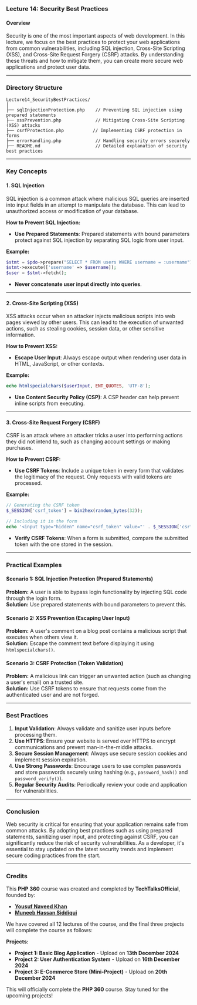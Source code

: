### **Lecture 14: Security Best Practices**  

#### **Overview**  
Security is one of the most important aspects of web development. In this lecture, we focus on the best practices to protect your web applications from common vulnerabilities, including SQL injection, Cross-Site Scripting (XSS), and Cross-Site Request Forgery (CSRF) attacks. By understanding these threats and how to mitigate them, you can create more secure web applications and protect user data.

---

### **Directory Structure**

```  
Lecture14_SecurityBestPractices/  
│  
├── sqlInjectionProtection.php    // Preventing SQL injection using prepared statements  
├── xssPrevention.php             // Mitigating Cross-Site Scripting (XSS) attacks  
├── csrfProtection.php           // Implementing CSRF protection in forms  
├── errorHandling.php             // Handling security errors securely  
├── README.md                     // Detailed explanation of security best practices  
```  

---

### **Key Concepts**

#### **1. SQL Injection**  
SQL injection is a common attack where malicious SQL queries are inserted into input fields in an attempt to manipulate the database. This can lead to unauthorized access or modification of your database.  

**How to Prevent SQL Injection:**
- **Use Prepared Statements**: Prepared statements with bound parameters protect against SQL injection by separating SQL logic from user input.
  
**Example:**
```php
$stmt = $pdo->prepare("SELECT * FROM users WHERE username = :username");
$stmt->execute(['username' => $username]);
$user = $stmt->fetch();
```

- **Never concatenate user input directly into queries**.

---

#### **2. Cross-Site Scripting (XSS)**  
XSS attacks occur when an attacker injects malicious scripts into web pages viewed by other users. This can lead to the execution of unwanted actions, such as stealing cookies, session data, or other sensitive information.

**How to Prevent XSS:**
- **Escape User Input**: Always escape output when rendering user data in HTML, JavaScript, or other contexts.

**Example:**
```php
echo htmlspecialchars($userInput, ENT_QUOTES, 'UTF-8');
```

- **Use Content Security Policy (CSP)**: A CSP header can help prevent inline scripts from executing.

---

#### **3. Cross-Site Request Forgery (CSRF)**  
CSRF is an attack where an attacker tricks a user into performing actions they did not intend to, such as changing account settings or making purchases.

**How to Prevent CSRF:**
- **Use CSRF Tokens**: Include a unique token in every form that validates the legitimacy of the request. Only requests with valid tokens are processed.

**Example:**
```php
// Generating the CSRF token
$_SESSION['csrf_token'] = bin2hex(random_bytes(32));

// Including it in the form
echo '<input type="hidden" name="csrf_token" value="' . $_SESSION['csrf_token'] . '">';
```

- **Verify CSRF Tokens**: When a form is submitted, compare the submitted token with the one stored in the session.

---

### **Practical Examples**

#### **Scenario 1: SQL Injection Protection (Prepared Statements)**  
**Problem:** A user is able to bypass login functionality by injecting SQL code through the login form.  
**Solution:** Use prepared statements with bound parameters to prevent this.

#### **Scenario 2: XSS Prevention (Escaping User Input)**  
**Problem:** A user's comment on a blog post contains a malicious script that executes when others view it.  
**Solution:** Escape the comment text before displaying it using `htmlspecialchars()`.

#### **Scenario 3: CSRF Protection (Token Validation)**  
**Problem:** A malicious link can trigger an unwanted action (such as changing a user's email) on a trusted site.  
**Solution:** Use CSRF tokens to ensure that requests come from the authenticated user and are not forged.

---

### **Best Practices**

1. **Input Validation**: Always validate and sanitize user inputs before processing them.  
2. **Use HTTPS**: Ensure your website is served over HTTPS to encrypt communications and prevent man-in-the-middle attacks.  
3. **Secure Session Management**: Always use secure session cookies and implement session expiration.  
4. **Use Strong Passwords**: Encourage users to use complex passwords and store passwords securely using hashing (e.g., `password_hash()` and `password_verify()`).  
5. **Regular Security Audits**: Periodically review your code and application for vulnerabilities.

---

### **Conclusion**  
Web security is critical for ensuring that your application remains safe from common attacks. By adopting best practices such as using prepared statements, sanitizing user input, and protecting against CSRF, you can significantly reduce the risk of security vulnerabilities. As a developer, it's essential to stay updated on the latest security trends and implement secure coding practices from the start.

---

### **Credits**  
This **PHP 360** course was created and completed by **TechTalksOfficial**, founded by:  
- **[Yousuf Naveed Khan](https://github.com/yousufnaveedkhan)**  
- **[Muneeb Hassan Siddiqui](https://github.com/MuneebHassanSiddiqui)**  

We have covered all 12 lectures of the course, and the final three projects will complete the course as follows:

**Projects:**
- **Project 1: Basic Blog Application** - Upload on **13th December 2024**  
- **Project 2: User Authentication System** - Upload on **16th December 2024**  
- **Project 3: E-Commerce Store (Mini-Project)** - Upload on **20th December 2024**  

This will officially complete the **PHP 360** course. Stay tuned for the upcoming projects!